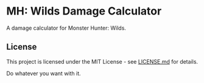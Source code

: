 # MH: Wilds Damage Calculator

A damage calculator for Monster Hunter: Wilds.

## License

This project is licensed under the MIT License - see [LICENSE.md](LICENSE.md) for details.

Do whatever you want with it.
